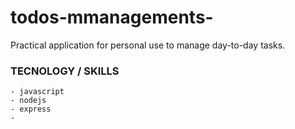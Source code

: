 # todos-mmanagements-
Practical application for personal use to manage day-to-day tasks.

### TECNOLOGY / SKILLS
    - javascript
    - nodejs
    - express
    - 
